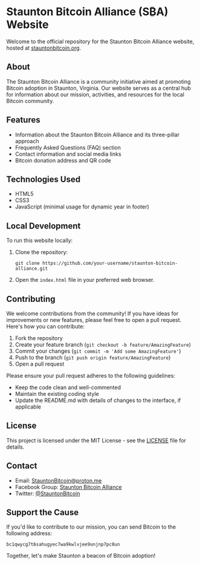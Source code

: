 # Staunton Bitcoin Alliance (S₿A) Website

Welcome to the official repository for the Staunton Bitcoin Alliance website, hosted at [stauntonbitcoin.org](https://stauntonbitcoin.org).

## About

The Staunton Bitcoin Alliance is a community initiative aimed at promoting Bitcoin adoption in Staunton, Virginia. Our website serves as a central hub for information about our mission, activities, and resources for the local Bitcoin community.

## Features

- Information about the Staunton Bitcoin Alliance and its three-pillar approach
- Frequently Asked Questions (FAQ) section
- Contact information and social media links
- Bitcoin donation address and QR code

## Technologies Used

- HTML5
- CSS3
- JavaScript (minimal usage for dynamic year in footer)

## Local Development

To run this website locally:

1. Clone the repository:
   ```
   git clone https://github.com/your-username/staunton-bitcoin-alliance.git
   ```
2. Open the `index.html` file in your preferred web browser.

## Contributing

We welcome contributions from the community! If you have ideas for improvements or new features, please feel free to open a pull request. Here's how you can contribute:

1. Fork the repository
2. Create your feature branch (`git checkout -b feature/AmazingFeature`)
3. Commit your changes (`git commit -m 'Add some AmazingFeature'`)
4. Push to the branch (`git push origin feature/AmazingFeature`)
5. Open a pull request

Please ensure your pull request adheres to the following guidelines:
- Keep the code clean and well-commented
- Maintain the existing coding style
- Update the README.md with details of changes to the interface, if applicable

## License

This project is licensed under the MIT License - see the [LICENSE](LICENSE) file for details.

## Contact

- Email: StauntonBitcoin@proton.me
- Facebook Group: [Staunton Bitcoin Alliance](https://www.facebook.com/groups/stauntonbitcoin)
- Twitter: [@StauntonBitcoin](https://twitter.com/StauntonBitcoin)

## Support the Cause

If you'd like to contribute to our mission, you can send Bitcoin to the following address:

`bc1qwycg7t6sahugyec7wa9kwlvjee9unjnp7pc8un`

Together, let's make Staunton a beacon of Bitcoin adoption!
